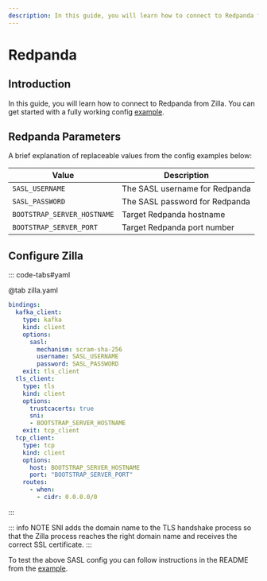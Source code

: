 ```yaml
---
description: In this guide, you will learn how to connect to Redpanda from Zilla
---
```

# Redpanda

## Introduction

In this guide, you will learn how to connect to Redpanda from Zilla. You can get started with a fully working config [example](https://github.com/aklivity/zilla-examples/tree/main/http.redpanda.sasl.scram).

## Redpanda Parameters

A brief explanation of replaceable values from the config examples below:

| Value                       | Description                    |
| --------------------------- | ------------------------------ |
| `SASL_USERNAME`             | The SASL username for Redpanda |
| `SASL_PASSWORD`             | The SASL password for Redpanda |
| `BOOTSTRAP_SERVER_HOSTNAME` | Target Redpanda hostname       |
| `BOOTSTRAP_SERVER_PORT`     | Target Redpanda port number    |

## Configure Zilla

::: code-tabs#yaml

@tab zilla.yaml

```yaml
bindings:
  kafka_client:
    type: kafka
    kind: client
    options:
      sasl:
        mechanism: scram-sha-256
        username: SASL_USERNAME
        password: SASL_PASSWORD
    exit: tls_client
  tls_client:
    type: tls
    kind: client
    options:
      trustcacerts: true
      sni:
      - BOOTSTRAP_SERVER_HOSTNAME
    exit: tcp_client
  tcp_client:
    type: tcp
    kind: client
    options:
      host: BOOTSTRAP_SERVER_HOSTNAME
      port: "BOOTSTRAP_SERVER_PORT"
    routes:
      - when:
        - cidr: 0.0.0.0/0

```

:::

::: info NOTE
SNI adds the domain name to the TLS handshake process so that the Zilla process reaches the right domain name and receives the correct SSL certificate.
:::

To test the above SASL config you can follow instructions in the README from the [example](https://github.com/aklivity/zilla-examples/tree/main/http.redpanda.sasl.scram).
